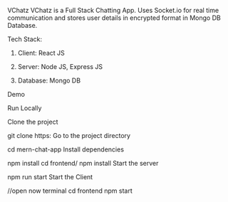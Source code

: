 VChatz
VChatz is a Full Stack Chatting App. Uses Socket.io for real time communication and stores user details in encrypted format in Mongo DB Database.

Tech Stack:

1. Client: React JS

2. Server: Node JS, Express JS

3. Database: Mongo DB

Demo 

Run Locally

Clone the project

git clone https:
Go to the project directory

cd mern-chat-app
Install dependencies

npm install
cd frontend/
npm install
Start the server

npm run start
Start the Client

//open now terminal
  cd frontend
  npm start
